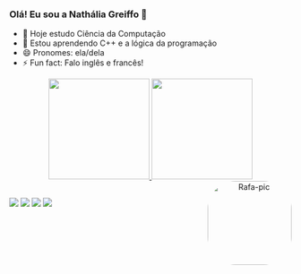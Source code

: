 ### Olá! Eu sou a Nathália Greiffo 👋

- 🔭 Hoje estudo Ciência da Computação
- 🌱 Estou aprendendo C++ e a lógica da programação
- 😄 Pronomes: ela/dela
- ⚡ Fun fact: Falo inglês e francês!

 <div>
<div align="center">
  <a href="https://github.com/NathaliaGreiffo">
  <img height="180em" src="https://github-readme-stats.vercel.app/api?username=NathaliaGreiffo&show_icons=true&theme=radical&include_all_commits=true&count_private=true"/>
  <img height="180em" src="https://github-readme-stats.vercel.app/api/top-langs/?username=NathaliaGreiffo&layout=compact&langs_count=7&theme=radical"/>
  <img align="right" alt="Rafa-pic" height="150" style="border-radius:50px;" 
src="https://i.pinimg.com/originals/a8/72/16/a872167771bd46bfc2d7c2de2e354afb.gif">
</div>

  ## 
  
<div> 
  <a href="https://www.instagram.com/natygreiffo/" target="_blank"><img src="https://img.shields.io/badge/-Instagram-%23E4405F?style=for-the-badge&logo=instagram&logoColor=white" target="_blank"></a>
 <a href="https://discord.com/channels/@me" target="_blank"><img src="https://img.shields.io/badge/Discord-7289DA?style=for-the-badge&logo=discord&logoColor=white" target="_blank"></a> 
  <a href = "mailto:nathaliagreiffo@gmail.com"><img src="https://img.shields.io/badge/-Gmail-%23333?style=for-the-badge&logo=gmail&logoColor=white" target="_blank"></a>
  <a href="https://www.linkedin.com/in/nath%C3%A1lia-greiffo-0139a61ba/" target="_blank"><img src="https://img.shields.io/badge/-LinkedIn-%230077B5?style=for-the-badge&logo=linkedin&logoColor=white" target="_blank"></a> 
 
</div>
